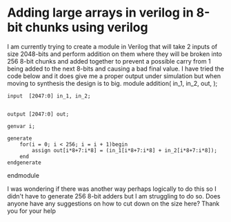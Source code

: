 
# Adding large arrays in verilog in 8-bit chunks using verilog

I am currently trying to create a module in Verilog that will take 2 inputs of size 2048-bits and perform addition on them where they will be broken into 256 8-bit chunks and added together to prevent a possible carry from 1 being added to the next 8-bits and causing a bad final value.
I have tried the code below and it does give me a proper output under simulation but when moving to synthesis the design is to big.
module addition(
    in_1, in_2,
    out,
);

    input  [2047:0] in_1, in_2;


    output [2047:0] out;
    
    genvar i;

    generate
        for(i = 0; i < 256; i = i + 1)begin
            assign out[i*8+7:i*8] = (in_1[i*8+7:i*8] + in_2[i*8+7:i*8]); 
        end
    endgenerate


endmodule

I was wondering if there was another way perhaps logically to do this so I didn't have to generate 256 8-bit adders but I am struggling to do so. Does anyone have any suggestions on how to cut down on the size here? Thank you for your help

        